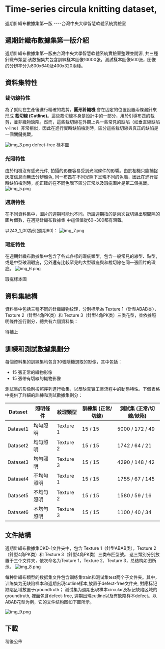 # Time-series circula knitting dataset, 
週期針織布數據集第一版
----台灣中央大學智慧軟體系統實驗室

## 週期針織布數據集第一版介紹
週期針織布數據集第一版由台灣中央大學智慧軟體系統實驗室整理並開源, 共三種針織布類型.该数据集共包含訓練樣本圖像10000张，測試樣本圖像500张，图像的分辨率分为800x640及400x320兩種。

## 資料集特性
### 裁切線特性
為了幫助在生產後進行精確的裁剪，**圓形針織機** 會在固定的位置設置兩條漏針來形成 **裁切線 (Cutline)**。這些裁切線本身是設計中的一部分，用於引導布匹的裁剪，並非織物缺陷。然而，這些裁切線在外觀上與一些常見的缺陷（如垂直線缺陷 v-line）非常相似，因此在進行實時缺陷檢測時，區分這些裁切線與真正的缺陷是一個關鍵挑戰。

![img_3.png](img_3.png)
defect-free 樣本圖

### 光照特性
由於相機沒有感光元件, 拍攝的影像容易受到光照條件的影響。由於相機只能捕捉灰度信息而無法分辨顏色, 同一布匹在不同光照下呈現不同的色階，因此在進行實時缺陷檢測時，能正確的在不同色階下區分正常以及瑕疵圖片是第二個挑戰。
![img_5.png](img_5.png)

### 週期特性
在不同資料集中，圖片的週期可能也不同。所謂週期指的是兩次裁切線出現間隔的圖片個數，在週期針織布數據集
中這個值從60~300都有涵蓋。

以243_1_00為例(週期60)：
![img_7.png](img_7.png)

### 瑕疵特性
在週期針織布數據集中包含了各式各樣的瑕疵類型，包含一般常見的線型、點型，或是中型破洞瑕疵，另外還有比較罕見的大型瑕疵與和裁切線在同一張圖片的瑕疵。
![img_6.png](img_6.png)

瑕疵樣本圖

## 資料集結構
資料集中包括三種不同的針織織物紋理，分別標示為 Texture 1（針型ABAB类），Texture 2（針型4角PK类）和 Texture 3（針型4角PK类）三类花型，並依據照明條件進行劃分，總共有六個資料集：

待補上

## 訓練和測試數據集劃分
每個資料集的訓練集均包含30張隨機選取的影像，其中包括：

+ 15 張正常的織物影像
+ 15 張帶有切線的織物影像

測試集的影像則按照序列進行收集，以反映真實工業流程中的動態特性。下個表格中提供了詳細的訓練和測試數據集劃分：

| Dataset  | 照明條件     | 紋理類型   | 訓練集 (正常/切線) | 測試集 (正常/切線/缺陷) |
|----------|--------------|------------|--------------------|------------------------|
| Dataset1 | 均勻照明     | Texture 1  | 15 / 15             | 5000 / 172 / 49         |
| Dataset2 | 均勻照明     | Texture 2  | 15 / 15             | 1742 / 64 / 21          |
| Dataset3 | 均勻照明     | Texture 3  | 15 / 15             | 4290 / 148 / 42         |
| Dataset4 | 不均勻照明   | Texture 1  | 15 / 15             | 1755 / 67 / 145         |
| Dataset5 | 不均勻照明   | Texture 2  | 15 / 15             | 1580 / 59 / 16          |
| Dataset6 | 不均勻照明   | Texture 3  | 15 / 15             | 1100 / 40 / 34          |

## 文件結構
週期針織布數據集CKD-1文件夹中，包含 Texture 1（針型ABAB类），Texture 2（針型4角PK类）和 Texture 3（針型4角PK类）三类布匹型號。
这三類別分别放置于三个文件夹，依次命名为Texture 1，Texture 2，Texture 3，总结构如图所示。
![img_8.png](img_8.png)

每种針織布類型的数据集文件包含训练集train和测试集test两个子文件夹。其中，训练集为无缺陷样本和週期出現cutline樣本,放置于defect-free文件夹, 對應标记缺陷区域放置于groundtruth；
测试集为週期出現样本circular及标记缺陷区域的groundtruth, 裡面包含defect-free, 週期出現cutline以及有缺陷样本defect。以ABAB花型为例，它的文件结构图如下圖所示。

![img_9.png](img_9.png)


## 下載

稍後公佈
